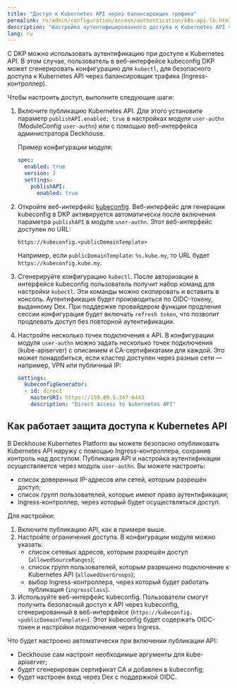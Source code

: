 ```yaml
---
title: "Доступ к Kubernetes API через балансировщик трафика"
permalink: ru/admin/configuration/access/authentication/k8s-api-lb.html
description: "Настройка аутентифицированного доступа к Kubernetes API через балансировщик трафика в Deckhouse Kubernetes Platform. Безопасный доступ kubectl через Ingress-контроллер с аутентификацией."
lang: ru
---
```


С DKP можно использовать аутентификацию при доступе к Kubernetes API. В этом случае, пользователь в веб-интерфейсе kubeconfig DKP может сгенерировать конфигурацию для `kubectl`, для безопасного доступа к Kubernetes API через балансировщик трафика (Ingress-контроллер).

Чтобы настроить доступ, выполните следующие шаги:

1. Включите публикацию Kubernetes API. Для этого установите параметр `publishAPI.enabled: true` в настройках модуля `user-authn` (ModuleConfig `user-authn`) или с помощью веб-интерфейса администратора Deckhouse.

   Пример конфигурации модуля:

   ```yaml
   spec:
     enabled: true
     version: 2
     settings:
       publishAPI:
         enabled: true
   ```

1. Откройте веб-интерфейс [kubeconfig](../../../../user/web/kubeconfig.html). Веб-интерфейс для генерации kubeconfig в DKP активируется автоматически после включения параметра `publishAPI` в модуле `user-authn`. Этот веб-интерфейс доступен по URL:

   ```console
   https://kubeconfig.<publicDomainTemplate>
   ```

   Например, если `publicDomainTemplate`: `%s.kube.my`, то URL будет `https://kubeconfig.kube.my`.

1. Сгенерируйте конфигурацию `kubectl`. После авторизации в интерфейсе kubeconfig пользователь получит набор команд для настройки `kubectl`. Эти команды можно скопировать и вставить в консоль. Аутентификация будет производиться по OIDC-токену, выданному Dex. При поддержке провайдером функции продления сессии конфигурация будет включать `refresh token`, что позволит продлевать доступ без повторной аутентификации.

1. Настройте несколько точек подключения к API. В конфигурации модуля `user-authn` можно задать несколько точек подключения (kube-apiserver) с описанием и CA-сертификатами для каждой. Это может понадобиться, если кластер доступен через разные сети — например, VPN или публичный IP:

   ```yaml
   settings:
     kubeconfigGenerator:
     - id: direct
       masterURI: https://159.89.5.247:6443
       description: "Direct access to kubernetes API"
   ```

## Как работает защита доступа к Kubernetes API

В Deckhouse Kubernetes Platform вы можете безопасно опубликовать Kubernetes API наружу с помощью Ingress-контроллера, сохранив контроль над доступом. Публикация API и настройка аутентификации осуществляется через модуль `user-authn`. Вы можете настроить:

- список доверенных IP-адресов или сетей, которым разрешён доступ;
- список групп пользователей, которые имеют право аутентификации;
- Ingress-контроллер, через который будет осуществляться доступ.

Для настройки:

1. Включите публикацию API, как в примере выше.
1. Настройте ограничения доступа. В конфигурации модуля можно указать:
   - список сетевых адресов, которым разрешён доступ (`allowedSourceRanges`);
   - список групп пользователей, которым разрешено подключение к Kubernetes API (`allowedUserGroups`);
   - выбор Ingress-контроллера, через который будет работать публикация (`ingressClass`).
1. Используйте веб-интерфейс kubeconfig. Пользователи смогут получить безопасный доступ к API через kubeconfig, сгенерированный в веб-интерфейсе (`https://kubeconfig.<publicDomainTemplate>`). Этот kubeconfig будет содержать OIDC-токен и настройки подключения через Ingress.

Что будет настроено автоматически при включении публикации API:

- Deckhouse сам настроит необходимые аргументы для kube-apiserver;
- будет сгенерирован сертификат CA и добавлен в kubeconfig;
- будет настроен вход через Dex с поддержкой OIDC.
